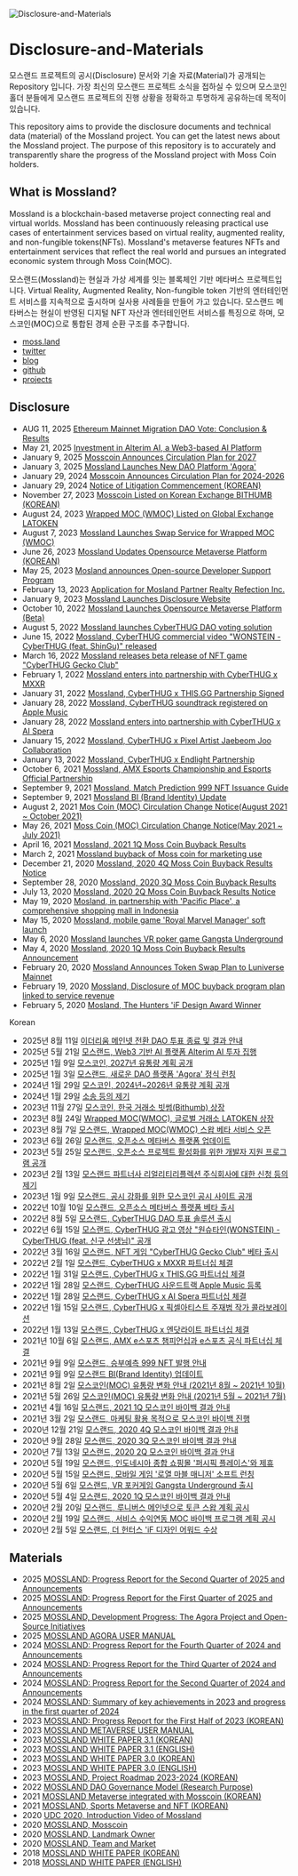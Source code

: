 ![Disclosure-and-Materials](https://user-images.githubusercontent.com/109493423/196602292-0d21e422-288e-4883-af02-56eac3cbf652.png)
# Disclosure-and-Materials

모스랜드 프로젝트의 공시(Disclosure) 문서와 기술 자료(Material)가 공개되는 Repository 입니다. 가장 최신의 모스랜드 프로젝트 소식을 접하실 수 있으며 모스코인 홀더 분들에게 모스랜드 프로젝트의 진행 상황을 정확하고 투명하게 공유하는데 목적이 있습니다.

This repository aims to provide the disclosure documents and technical data (material) of the Mossland project. You can get the latest news about the Mossland project. The purpose of this repository is to accurately and transparently share the progress of the Mossland project with Moss Coin holders.

## What is Mossland?
Mossland is a blockchain-based metaverse project connecting real and virtual worlds. Mossland has been continuously releasing practical use cases of entertainment services based on virtual reality, augmented reality, and non-fungible tokens(NFTs). Mossland's metaverse features NFTs and entertainment services that reflect the real world and pursues an integrated economic system through Moss Coin(MOC).

모스랜드(Mossland)는 현실과 가상 세계를 잇는 블록체인 기반 메타버스 프로젝트입니다.
Virtual Reality, Augmented Reality, Non-fungible token 기반의 엔터테인먼트 서비스를 지속적으로 출시하며 실사용 사례들을 만들어 가고 있습니다. 모스랜드 메타버스는 현실이 반영된 디지털 NFT 자산과 엔터테인먼트 서비스를 특징으로 하며, 모스코인(MOC)으로 통합된 경제 순환 구조를 추구합니다. 

- [moss.land](https://www.moss.land/)
- [twitter](https://twitter.com/theMossland)
- [blog](https://medium.com/mossland-blog)
- [github](https://github.com/mossland)
- [projects](https://github.com/mossland/Projects)

## Disclosure
- AUG 11, 2025 [Ethereum Mainnet Migration DAO Vote: Conclusion & Results](https://agora.moss.land/forum/68881a427d3ee1bb1f129b54)
- May 21, 2025 [Investment in Alterim AI, a Web3-based AI Platform](https://static.moss.land/disclosure/2025-05-21.pdf)
- January 9, 2025 [Mosscoin Announces Circulation Plan for 2027](https://static.moss.land/disclosure/2025-01-09+MOC+(Token+Supply+Schedule).pdf)
- January 3, 2025 [Mossland Launches New DAO Platform 'Agora'](https://medium.com/mossland-blog/agora-officially-launched-6cb9ee65a2cf)
- January 29, 2024 [Mosscoin Announces Circulation Plan for 2024-2026](https://static.moss.land/disclosure/2024-01-29+MOC+(Token+Supply+Schedule).pdf)
- January 29, 2024 [Notice of Litigation Commencement (KOREAN)](https://static.moss.land/disclosure/2024-01-29.pdf)
- November 27, 2023 [Mosscoin Listed on Korean Exchange BITHUMB (KOREAN)](https://medium.com/mossland-blog/moc-no-1-%EA%B0%80%EC%83%81%EC%9E%90%EC%82%B0-%ED%94%8C%EB%9E%AB%ED%8F%BC-%EB%B9%97%EC%8D%B8-bithumb-%EC%83%81%EC%9E%A5-60827bf49b44)
- August 24, 2023 [Wrapped MOC (WMOC) Listed on Global Exchange LATOKEN](https://medium.com/mossland-blog/wmoc-%EA%B8%80%EB%A1%9C%EB%B2%8C-%EA%B1%B0%EB%9E%98%EC%86%8C-latoken-%EC%83%81%EC%9E%A5-e66610f7af24)
- August 7, 2023 [Mossland Launches Swap Service for Wrapped MOC (WMOC)](https://swap.moss.land)
- June 26, 2023 [Mossland Updates Opensource Metaverse Platform (KOREAN)](https://github.com/mossland/mossverse/blob/main/MosslandMetaverse_ko_20230626.pdf)
- May 25, 2023 [Mosland announces Open-source Developer Support Program](https://github.com/mossland/MosslandDeveloperSupportProgram)
- February 13, 2023 [Application for Mosland Partner Realty Refection Inc.](https://static.moss.land/disclosure/2023-02-13.pdf)
- January 9, 2023 [Mossland Launches Disclosure Website](https://disclosure.moss.land/)
- October 10, 2022 [Mossland Launches Opensource Metaverse Platform (Beta)](https://github.com/mossland/mossverse)
- August 5, 2022 [Mossland launches CyberTHUG DAO voting solution](https://portal.thecyberthug.com/)
- June 15, 2022 [Mossland, CyberTHUG commercial video "WONSTEIN - CyberTHUG (feat. ShinGu)" released](https://www.youtube.com/watch?v=Glp0rbleqIk)
- March 16, 2022 [Mossland releases beta release of NFT game "CyberTHUG Gecko Club"](https://cyberthuggeckoclub.notion.site/CyberTHUG-Gecko-Club-Guidebook-2f5cb5a1b23d4257b75552d3190fdf76)
- February 1, 2022 [Mossland enters into partnership with CyberTHUG x MXXR](https://twitter.com/CyberTHUGNFT/status/1488370327151280130?s=20&t=I-nPtex3GPSr7-Q8W4NdLQ)
- January 31, 2022 [Mossland, CyberTHUG x THIS.GG Partnership Signed](https://twitter.com/CyberTHUGNFT/status/1487995906435653634?s=20&t=I-nPtex3GPSr7-Q8W4NdLQ)
- January 28, 2022 [Mossland, CyberTHUG soundtrack registered on Apple Music](https://music.apple.com/us/album/1605350560)
- January 28, 2022 [Mossland enters into partnership with CyberTHUG x AI Spera](https://twitter.com/CyberTHUGNFT/status/1486678153518993410?s=20&t=I-nPtex3GPSr7-Q8W4NdLQ)
- January 15, 2022 [Mossland, CyberTHUG x Pixel Artist Jaebeom Joo Collaboration](http://it.chosun.com/site/data/html_dir/2022/01/18/2022011801440.html)
- January 13, 2022 [Mossland, CyberTHUG x Endlight Partnership](https://twitter.com/CyberTHUGNFT/)
- October 6, 2021 [Mossland, AMX Esports Championship and Esports Official Partnership](https://github.com/mossland/Disclosure-and-Materials/blob/main/2021.07.15/%E1%84%86%E1%85%A9%E1%84%89%E1%85%B3%E1%84%85%E1%85%A2%E1%86%AB%E1%84%83%E1%85%B3%20AMX%20e%E1%84%89%E1%85%B3%E1%84%91%E1%85%A9%E1%84%8E%E1%85%B3%20%E1%84%8E%E1%85%A2%E1%86%B7%E1%84%91%E1%85%B5%E1%84%8B%E1%85%A5%E1%86%AB%E1%84%89%E1%85%B5%E1%86%B8%20e%E1%84%89%E1%85%B3%E1%84%91%E1%85%A9%E1%84%8E%E1%85%B3%20%E1%84%80%E1%85%A9%E1%86%BC%E1%84%89%E1%85%B5%E1%86%A8%20%E1%84%91%E1%85%A1%E1%84%90%E1%85%B3%E1%84%82%E1%85%A5%20%E1%84%80%E1%85%A8%E1%84%8B%E1%85%A3%E1%86%A8%20%E1%84%8E%E1%85%A6%E1%84%80%E1%85%A7%E1%86%AF.pdf)
- September 9, 2021 [Mossland, Match Prediction 999 NFT Issuance Guide](https://github.com/mossland/Disclosure-and-Materials/blob/main/2021.07.15/%E1%84%86%E1%85%A9%E1%84%89%E1%85%B3%E1%84%85%E1%85%A2%E1%86%AB%E1%84%83%E1%85%B3%20%E1%84%89%E1%85%B3%E1%86%BC%E1%84%87%E1%85%AE%E1%84%8B%E1%85%A8%E1%84%8E%E1%85%B3%E1%86%A8%20999%E1%84%8B%E1%85%A6%E1%84%89%E1%85%A5%20%E1%84%8B%E1%85%B2%E1%84%8C%E1%85%A5%E1%84%87%E1%85%AE%E1%86%AB%E1%84%83%E1%85%B3%E1%86%AF%E1%84%81%E1%85%A6%20NFT%20%E1%84%86%E1%85%A6%E1%84%83%E1%85%A1%E1%86%AF%E1%84%8B%E1%85%B3%E1%86%AF%20%E1%84%8C%E1%85%B5%E1%84%80%E1%85%B3%E1%86%B8%E1%84%92%E1%85%A1%E1%86%B8%E1%84%82%E1%85%B5%E1%84%83%E1%85%A1.pdf)
- September 9, 2021 [Mossland BI (Brand Identity) Update](https://github.com/mossland/Disclosure-and-Materials/blob/main/2021.07.15/%E1%84%86%E1%85%A9%E1%84%89%E1%85%B3%E1%84%85%E1%85%A2%E1%86%AB%E1%84%83%E1%85%B3%20BI(Brand%20Identity)%20%E1%84%8B%E1%85%A5%E1%86%B8%E1%84%83%E1%85%A6%E1%84%8B%E1%85%B5%E1%84%90%E1%85%B3%20%E1%84%80%E1%85%A9%E1%86%BC%E1%84%8C%E1%85%B5.pdf)
- August 2, 2021 [Mos Coin (MOC) Circulation Change Notice(August 2021 ~ October 2021)](https://github.com/mossland/Disclosure-and-Materials/blob/main/2021.07.15/%E1%84%86%E1%85%A9%E1%84%89%E1%85%B3%E1%84%85%E1%85%A2%E1%86%AB%E1%84%83%E1%85%B3%20MOC%20%E1%84%8B%E1%85%B2%E1%84%90%E1%85%A9%E1%86%BC%E1%84%85%E1%85%A3%E1%86%BC%20%E1%84%87%E1%85%A7%E1%86%AB%E1%84%92%E1%85%AA%20%E1%84%8B%E1%85%A1%E1%86%AB%E1%84%82%E1%85%A2(2021-08%20~%202021-10).pdf)
- May 26, 2021 [Moss Coin (MOC) Circulation Change Notice(May 2021 ~ July 2021)](https://github.com/mossland/Disclosure-and-Materials/blob/main/2021.07.15/%E1%84%86%E1%85%A9%E1%84%89%E1%85%B3%E1%84%85%E1%85%A2%E1%86%AB%E1%84%83%E1%85%B3%20MOC%20%E1%84%8B%E1%85%B2%E1%84%90%E1%85%A9%E1%86%BC%E1%84%85%E1%85%A3%E1%86%BC%20%E1%84%87%E1%85%A7%E1%86%AB%E1%84%92%E1%85%AA%20%E1%84%8B%E1%85%A1%E1%86%AB%E1%84%82%E1%85%A2(2021-05%20~%202021-07).pdf)
- April 16, 2021 [Mossland, 2021 1Q Moss Coin Buyback Results](https://github.com/mossland/Disclosure-and-Materials/blob/main/2021.07.15/%E1%84%86%E1%85%A9%E1%84%89%E1%85%B3%E1%84%85%E1%85%A2%E1%86%AB%E1%84%83%E1%85%B3%202021%201Q%20%E1%84%86%E1%85%A9%E1%84%89%E1%85%B3%E1%84%8F%E1%85%A9%E1%84%8B%E1%85%B5%E1%86%AB%20%E1%84%87%E1%85%A1%E1%84%8B%E1%85%B5%E1%84%87%E1%85%A2%E1%86%A8%20%E1%84%80%E1%85%A7%E1%86%AF%E1%84%80%E1%85%AA%20%E1%84%8B%E1%85%A1%E1%86%AB%E1%84%82%E1%85%A2.pdf)
- March 2, 2021 [Mossland buyback of Moss coin for marketing use](http://s3.ap-northeast-2.amazonaws.com/dunamuplatform-druid-disclosure-coolprod/efef878c7c58e3278473394da3efc8b1-MOC_01.pdf )
- December 21, 2020 [Mossland, 2020 4Q Moss Coin Buyback Results Notice](http://s3.ap-northeast-2.amazonaws.com/dunamuplatform-druid-disclosure-coolprod/56765ec51ef3796c5508bb242217b597-804_MOC_01.pdf)
- September 28, 2020 [Mossland, 2020 3Q Moss Coin Buyback Results](http://s3.ap-northeast-2.amazonaws.com/dunamuplatform-druid-disclosure-coolprod/9e4f2bd27de7e461971bac0d21fdb91f-594_MOC_01.pdf)
- July 13, 2020 [Mossland, 2020 2Q Moss Coin Buyback Results Notice](http://s3.ap-northeast-2.amazonaws.com/dunamuplatform-druid-disclosure-coolprod/3d785bb709103409d5838ab2c0dc6aff-402_MOC_01.pdf)
- May 19, 2020 [Mosland, in partnership with 'Pacific Place', a comprehensive shopping mall in Indonesia](http://s3.ap-northeast-2.amazonaws.com/dunamuplatform-druid-disclosure-coolprod/disclosure-316_MOC_01.pdf)
- May 15, 2020 [Mossland, mobile game 'Royal Marvel Manager' soft launch](http://s3.ap-northeast-2.amazonaws.com/dunamuplatform-druid-disclosure-coolprod/disclosure-312_MOC_01.pdf)
- May 6, 2020 [Mossland launches VR poker game Gangsta Underground](http://s3.ap-northeast-2.amazonaws.com/dunamuplatform-druid-disclosure-coolprod/disclosure-294_MOC_01.pdf)
- May 4, 2020 [Mossland, 2020 1Q Moss Coin Buyback Results Announcement](http://s3.ap-northeast-2.amazonaws.com/dunamuplatform-druid-disclosure-coolprod/disclosure-282_MOC_01.pdf)
- February 20, 2020 [Mossland Announces Token Swap Plan to Luniverse Mainnet](http://s3.ap-northeast-2.amazonaws.com/dunamuplatform-druid-disclosure-coolprod/disclosure-190_MOC_01.pdf)
- February 19, 2020 [Mossland, Disclosure of MOC buyback program plan linked to service revenue](http://s3.ap-northeast-2.amazonaws.com/dunamuplatform-druid-disclosure-coolprod/disclosure-178_MOC_01.pdf )
- February 5, 2020 [Mosland, The Hunters 'iF Design Award Winner](http://s3.ap-northeast-2.amazonaws.com/dunamuplatform-druid-disclosure-coolprod/disclosure-160_MOC_01.pdf)

Korean
- 2025년 8월 11일 [이더리움 메인넷 전환 DAO 투표 종료 및 결과 안내](https://agora.moss.land/forum/68881a837d3ee1bb1f129b73)
- 2025년 5월 21일 [모스랜드, Web3 기반 AI 플랫폼 Alterim AI 투자 집행](https://static.moss.land/disclosure/2025-05-21.pdf)
- 2025년 1월 9일 [모스코인, 2027년 유통량 계획 공개](https://static.moss.land/disclosure/2025-01-09+MOC+(Token+Supply+Schedule).pdf)
- 2025년 1월 3일 [모스랜드, 새로운 DAO 플랫폼 'Agora' 정식 런칭	](https://medium.com/mossland-blog/agora-officially-launched-6cb9ee65a2cf)
- 2024년 1월 29일 [모스코인, 2024년~2026년 유통량 계획 공개](https://static.moss.land/disclosure/2024-01-29+MOC+(Token+Supply+Schedule).pdf)
- 2024년 1월 29일 [소송 등의 제기](https://static.moss.land/disclosure/2024-01-29.pdf)
- 2023년 11월 27일 [모스코인, 한국 거래소 빗썸(Bithumb) 상장](https://medium.com/mossland-blog/moc-no-1-%EA%B0%80%EC%83%81%EC%9E%90%EC%82%B0-%ED%94%8C%EB%9E%AB%ED%8F%BC-%EB%B9%97%EC%8D%B8-bithumb-%EC%83%81%EC%9E%A5-60827bf49b44)
- 2023년 8월 24일 [Wrapped MOC(WMOC), 글로벌 거래소 LATOKEN 상장](https://medium.com/mossland-blog/wmoc-%EA%B8%80%EB%A1%9C%EB%B2%8C-%EA%B1%B0%EB%9E%98%EC%86%8C-latoken-%EC%83%81%EC%9E%A5-e66610f7af24)
- 2023년 8월 7일 [모스랜드, Wrapped MOC(WMOC) 스왑 베타 서비스 오픈](https://swap.moss.land)
- 2023년 6월 26일 [모스랜드, 오픈소스 메타버스 플랫폼 업데이트](https://github.com/mossland/mossverse/blob/main/MosslandMetaverse_ko_20230626.pdf)
- 2023년 5월 25일 [모스랜드, 오픈소스 프로젝트 활성화를 위한 개발자 지원 프로그램 공개](https://github.com/mossland/MosslandDeveloperSupportProgram)
- 2023년 2월 13일 [모스랜드 파트너사 리얼리티리플렉션 주식회사에 대한 신청 등의 제기](https://static.moss.land/disclosure/2023-02-13.pdf)
- 2023년 1월 9일 [모스랜드, 공시 강화를 위한 모스코인 공시 사이트 공개](https://disclosure.moss.land/)
- 2022년 10월 10일 [모스랜드, 오픈소스 메타버스 플랫폼 베타 출시](https://github.com/mossland/mossverse)
- 2022년 8월 5일 [모스랜드, CyberTHUG DAO 투표 솔루션 출시](https://portal.thecyberthug.com/)
- 2022년 6월 15일 [모스랜드, CyberTHUG 광고 영상 "원슈타인(WONSTEIN) - CyberTHUG (feat. 신구 선생님)" 공개](https://www.youtube.com/watch?v=Glp0rbleqIk)
- 2022년 3월 16일 [모스랜드, NFT 게임 "CyberTHUG Gecko Club" 베타 출시](https://cyberthuggeckoclub.notion.site/CyberTHUG-Gecko-Club-Guidebook-2f5cb5a1b23d4257b75552d3190fdf76)
- 2022년 2월 1일 [모스랜드, CyberTHUG x MXXR 파트너십 체결](https://twitter.com/CyberTHUGNFT/status/1488370327151280130?s=20&t=I-nPtex3GPSr7-Q8W4NdLQ)
- 2022년 1월 31일 [모스랜드, CyberTHUG x THIS.GG 파트너십 체결](https://twitter.com/CyberTHUGNFT/status/1487995906435653634?s=20&t=I-nPtex3GPSr7-Q8W4NdLQ)
- 2022년 1월 28일 [모스랜드, CyberTHUG 사운드트랙 Apple Music 등록](https://music.apple.com/us/album/1605350560)
- 2022년 1월 28일 [모스랜드, CyberTHUG x AI Spera 파트너십 체결](https://twitter.com/CyberTHUGNFT/status/1486678153518993410?s=20&t=I-nPtex3GPSr7-Q8W4NdLQ)
- 2022년 1월 15일 [모스랜드, CyberTHUG x 픽셀아티스트 주재범 작가 콜라보레이션](http://it.chosun.com/site/data/html_dir/2022/01/18/2022011801440.html)
- 2022년 1월 13일 [모스랜드, CyberTHUG x 엔닷라이트 파트너십 체결](https://twitter.com/CyberTHUGNFT/)
- 2021년 10월 6일 [모스랜드, AMX e스포츠 챔피언십과 e스포츠 공식 파트너십 체결](https://github.com/mossland/Disclosure-and-Materials/blob/main/2021.07.15/%E1%84%86%E1%85%A9%E1%84%89%E1%85%B3%E1%84%85%E1%85%A2%E1%86%AB%E1%84%83%E1%85%B3%20AMX%20e%E1%84%89%E1%85%B3%E1%84%91%E1%85%A9%E1%84%8E%E1%85%B3%20%E1%84%8E%E1%85%A2%E1%86%B7%E1%84%91%E1%85%B5%E1%84%8B%E1%85%A5%E1%86%AB%E1%84%89%E1%85%B5%E1%86%B8%20e%E1%84%89%E1%85%B3%E1%84%91%E1%85%A9%E1%84%8E%E1%85%B3%20%E1%84%80%E1%85%A9%E1%86%BC%E1%84%89%E1%85%B5%E1%86%A8%20%E1%84%91%E1%85%A1%E1%84%90%E1%85%B3%E1%84%82%E1%85%A5%20%E1%84%80%E1%85%A8%E1%84%8B%E1%85%A3%E1%86%A8%20%E1%84%8E%E1%85%A6%E1%84%80%E1%85%A7%E1%86%AF.pdf)
- 2021년 9월 9일 [모스랜드, 승부예측 999 NFT 발행 안내](https://github.com/mossland/Disclosure-and-Materials/blob/main/2021.07.15/%E1%84%86%E1%85%A9%E1%84%89%E1%85%B3%E1%84%85%E1%85%A2%E1%86%AB%E1%84%83%E1%85%B3%20%E1%84%89%E1%85%B3%E1%86%BC%E1%84%87%E1%85%AE%E1%84%8B%E1%85%A8%E1%84%8E%E1%85%B3%E1%86%A8%20999%E1%84%8B%E1%85%A6%E1%84%89%E1%85%A5%20%E1%84%8B%E1%85%B2%E1%84%8C%E1%85%A5%E1%84%87%E1%85%AE%E1%86%AB%E1%84%83%E1%85%B3%E1%86%AF%E1%84%81%E1%85%A6%20NFT%20%E1%84%86%E1%85%A6%E1%84%83%E1%85%A1%E1%86%AF%E1%84%8B%E1%85%B3%E1%86%AF%20%E1%84%8C%E1%85%B5%E1%84%80%E1%85%B3%E1%86%B8%E1%84%92%E1%85%A1%E1%86%B8%E1%84%82%E1%85%B5%E1%84%83%E1%85%A1.pdf)
- 2021년 9월 9일 [모스랜드 BI(Brand Identity) 업데이트](https://github.com/mossland/Disclosure-and-Materials/blob/main/2021.07.15/%E1%84%86%E1%85%A9%E1%84%89%E1%85%B3%E1%84%85%E1%85%A2%E1%86%AB%E1%84%83%E1%85%B3%20BI(Brand%20Identity)%20%E1%84%8B%E1%85%A5%E1%86%B8%E1%84%83%E1%85%A6%E1%84%8B%E1%85%B5%E1%84%90%E1%85%B3%20%E1%84%80%E1%85%A9%E1%86%BC%E1%84%8C%E1%85%B5.pdf)
- 2021년 8월 2일 [모스코인(MOC) 유통량 변화 안내 (2021년 8월 ~ 2021년 10월)](https://github.com/mossland/Disclosure-and-Materials/blob/main/2021.07.15/%E1%84%86%E1%85%A9%E1%84%89%E1%85%B3%E1%84%85%E1%85%A2%E1%86%AB%E1%84%83%E1%85%B3%20MOC%20%E1%84%8B%E1%85%B2%E1%84%90%E1%85%A9%E1%86%BC%E1%84%85%E1%85%A3%E1%86%BC%20%E1%84%87%E1%85%A7%E1%86%AB%E1%84%92%E1%85%AA%20%E1%84%8B%E1%85%A1%E1%86%AB%E1%84%82%E1%85%A2(2021-08%20~%202021-10).pdf)
- 2021년 5월 26일 [모스코인(MOC) 유통량 변화 안내 (2021년 5월 ~ 2021년 7월)](https://github.com/mossland/Disclosure-and-Materials/blob/main/2021.07.15/%E1%84%86%E1%85%A9%E1%84%89%E1%85%B3%E1%84%85%E1%85%A2%E1%86%AB%E1%84%83%E1%85%B3%20MOC%20%E1%84%8B%E1%85%B2%E1%84%90%E1%85%A9%E1%86%BC%E1%84%85%E1%85%A3%E1%86%BC%20%E1%84%87%E1%85%A7%E1%86%AB%E1%84%92%E1%85%AA%20%E1%84%8B%E1%85%A1%E1%86%AB%E1%84%82%E1%85%A2(2021-05%20~%202021-07).pdf)
- 2021년 4월 16일 [모스랜드, 2021 1Q 모스코인 바이백 결과 안내](https://github.com/mossland/Disclosure-and-Materials/blob/main/2021.07.15/%E1%84%86%E1%85%A9%E1%84%89%E1%85%B3%E1%84%85%E1%85%A2%E1%86%AB%E1%84%83%E1%85%B3%202021%201Q%20%E1%84%86%E1%85%A9%E1%84%89%E1%85%B3%E1%84%8F%E1%85%A9%E1%84%8B%E1%85%B5%E1%86%AB%20%E1%84%87%E1%85%A1%E1%84%8B%E1%85%B5%E1%84%87%E1%85%A2%E1%86%A8%20%E1%84%80%E1%85%A7%E1%86%AF%E1%84%80%E1%85%AA%20%E1%84%8B%E1%85%A1%E1%86%AB%E1%84%82%E1%85%A2.pdf)
- 2021년 3월 2일 [모스랜드, 마케팅 활용 목적으로 모스코인 바이백 진행](http://s3.ap-northeast-2.amazonaws.com/dunamuplatform-druid-disclosure-coolprod/efef878c7c58e3278473394da3efc8b1-MOC_01.pdf)
- 2020년 12월 21일 [모스랜드, 2020 4Q 모스코인 바이백 결과 안내](http://s3.ap-northeast-2.amazonaws.com/dunamuplatform-druid-disclosure-coolprod/56765ec51ef3796c5508bb242217b597-804_MOC_01.pdf)
- 2020년 9월 28일 [모스랜드, 2020 3Q 모스코인 바이백 결과 안내](http://s3.ap-northeast-2.amazonaws.com/dunamuplatform-druid-disclosure-coolprod/9e4f2bd27de7e461971bac0d21fdb91f-594_MOC_01.pdf)
- 2020년 7월 13일 [모스랜드, 2020 2Q 모스코인 바이백 결과 안내](http://s3.ap-northeast-2.amazonaws.com/dunamuplatform-druid-disclosure-coolprod/3d785bb709103409d5838ab2c0dc6aff-402_MOC_01.pdf)
- 2020년 5월 19일 [모스랜드, 인도네시아 종합 쇼핑몰 '퍼시픽 플레이스'와 제휴](http://s3.ap-northeast-2.amazonaws.com/dunamuplatform-druid-disclosure-coolprod/disclosure-316_MOC_01.pdf)
- 2020년 5월 15일 [모스랜드, 모바일 게임 '로열 마블 매니저' 소프트 런칭](http://s3.ap-northeast-2.amazonaws.com/dunamuplatform-druid-disclosure-coolprod/disclosure-312_MOC_01.pdf)
- 2020년 5월 6일 [모스랜드, VR 포커게임 Gangsta Underground 출시](http://s3.ap-northeast-2.amazonaws.com/dunamuplatform-druid-disclosure-coolprod/disclosure-294_MOC_01.pdf)
- 2020년 5월 4일 [모스랜드, 2020 1Q 모스코인 바이백 결과 안내](http://s3.ap-northeast-2.amazonaws.com/dunamuplatform-druid-disclosure-coolprod/disclosure-282_MOC_01.pdf)
- 2020년 2월 20일 [모스랜드, 루니버스 메인넷으로 토큰 스왑 계획 공시](http://s3.ap-northeast-2.amazonaws.com/dunamuplatform-druid-disclosure-coolprod/disclosure-190_MOC_01.pdf)
- 2020년 2월 19일 [모스랜드, 서비스 수익연동 MOC 바이백 프로그램 계획 공시](http://s3.ap-northeast-2.amazonaws.com/dunamuplatform-druid-disclosure-coolprod/disclosure-178_MOC_01.pdf)
- 2020년 2월 5일 [모스랜드, 더 헌터스 'iF 디자인 어워드 수상](http://s3.ap-northeast-2.amazonaws.com/dunamuplatform-druid-disclosure-coolprod/disclosure-160_MOC_01.pdf)

## Materials
- 2025 [MOSSLAND: Progress Report for the Second Quarter of 2025 and Announcements](https://static.moss.land/docs/mossland_q2_report_2025-07-11.pdf)
- 2025 [MOSSLAND: Progress Report for the First Quarter of 2025 and Announcements](https://static.moss.land/docs/mossland_q1_report_2025-04-02.pdf)
- 2025 [MOSSLAND, Development Progress: The Agora Project and Open-Source Initiatives](https://static.moss.land/docs/mossland_development_progress_2025-01-04.pdf)
- 2025 [MOSSLAND AGORA USER MANUAL](https://medium.com/mossland-blog/agora-officially-launched-6cb9ee65a2cf)
- 2024 [MOSSLAND: Progress Report for the Fourth Quarter of 2024 and Announcements](https://medium.com/mossland-blog/summary-and-notices-on-2024-progress-ef73a9b4f5a8)
- 2024 [MOSSLAND: Progress Report for the Third Quarter of 2024 and Announcements](https://medium.com/mossland-blog/summary-of-progress-in-q3-2024-and-announcements-7e14deaa12c0)
- 2024 [MOSSLAND: Progress Report for the Second Quarter of 2024 and Announcements](https://medium.com/mossland-blog/summary-of-progress-in-q2-2024-and-announcements-e0ed61934c58)
- 2024 [MOSSLAND: Summary of key achievements in 2023 and progress in the first quarter of 2024](https://medium.com/mossland-blog/summary-of-key-achievements-in-2023-and-progress-in-the-first-quarter-of-2024-e6918fd779b0)
- 2023 [MOSSLAND: Progress Report for the First Half of 2023 (KOREAN)](https://s3.ap-northeast-2.amazonaws.com/static.moss.land/docs/mossland_roadmap_2023-11-22.pdf)
- 2023 [MOSSLAND METAVERSE USER MANUAL](https://medium.com/mossland-blog/%EB%AA%A8%EC%8A%A4%EB%9E%9C%EB%93%9C-%EB%A9%94%ED%83%80%EB%B2%84%EC%8A%A4-%EC%82%AC%EC%9A%A9-%EC%84%A4%EB%AA%85%EC%84%9C-33ab0d93c7b4)
- 2023 [MOSSLAND WHITE PAPER 3.1 (KOREAN)](https://s3.ap-northeast-2.amazonaws.com/moss.land/whitepaper/Mossland+Whitepaper+KOR+(v3.1).pdf)
- 2023 [MOSSLAND WHITE PAPER 3.1 (ENGLISH)](https://s3.ap-northeast-2.amazonaws.com/moss.land/whitepaper/Mossland+Whitepaper+ENG+(v3.1).pdf)
- 2023 [MOSSLAND WHITE PAPER 3.0 (KOREAN)](https://s3.ap-northeast-2.amazonaws.com/moss.land/whitepaper/Mossland+Whitepaper+KOR+2023-08-08.pdf)
- 2023 [MOSSLAND WHITE PAPER 3.0 (ENGLISH)](https://s3.ap-northeast-2.amazonaws.com/moss.land/whitepaper/Mossland+Whitepaper+ENG+2023-08-08.pdf)
- 2023 [MOSSLAND, Project Roadmap 2023-2024 (KOREAN)](https://s3.ap-northeast-2.amazonaws.com/static.moss.land/docs/mossland_roadmap_2023.pdf)
- 2022 [MOSSLAND DAO Governance Model (Research Purpose)](https://github.com/mossland/MossDAO)
- 2021 [MOSSLAND Metaverse integrated with Mosscoin (KOREAN)](https://github.com/mossland/mossverse/blob/main/%EB%AA%A8%EC%8A%A4%EB%9E%9C%EB%93%9C%20%EB%AA%A8%EC%8A%A4%EC%BD%94%EC%9D%B8%EC%9C%BC%EB%A1%9C%20%ED%86%B5%ED%95%A9%EB%90%9C%20%EB%A9%94%ED%83%80%EB%B2%84%EC%8A%A4%202021-09-09.pdf)
- 2021 [MOSSLAND, Sports Metaverse and NFT (KOREAN)](https://github.com/mossland/Disclosure-and-Materials/tree/main/2021.07.15)
- 2020 [UDC 2020, Introduction Video of Mossland](https://www.youtube.com/watch?v=O_OqmwvwtXE)
- 2020 [MOSSLAND, Mosscoin](http://static.moss.land/disclosure/2020_03.pdf)
- 2020 [MOSSLAND, Landmark Owner](http://static.moss.land/disclosure/2020_02.pdf)
- 2020 [MOSSLAND, Team and Market](http://static.moss.land/disclosure/2020_01.pdf)
- 2018 [MOSSLAND WHITE PAPER (KOREAN)](https://s3.ap-northeast-2.amazonaws.com/moss.land/whitepaper/Mossland+Whitepaper+-+KOR.pdf)
- 2018 [MOSSLAND WHITE PAPER (ENGLISH)](https://s3.ap-northeast-2.amazonaws.com/moss.land/whitepaper/Mossland+Whitepaper+-+ENG.pdf)


